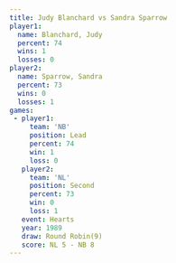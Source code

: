 ```yaml
---
title: Judy Blanchard vs Sandra Sparrow
player1:               
  name: Blanchard, Judy
  percent: 74          
  wins: 1              
  losses: 0            
player2:               
  name: Sparrow, Sandra
  percent: 73          
  wins: 0              
  losses: 1            
games:
 - player1:        
     team: 'NB'    
     position: Lead
     percent: 74   
     win: 1        
     loss: 0       
   player2:          
     team: 'NL'      
     position: Second
     percent: 73     
     win: 0          
     loss: 1         
   event: Hearts       
   year: 1989          
   draw: Round Robin(9)
   score: NL 5 - NB 8  
---
```

